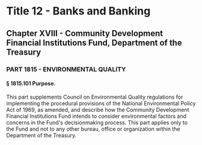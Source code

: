 
# Title 12 - Banks and Banking
## Chapter XVIII - Community Development Financial Institutions Fund, Department of the Treasury
### PART 1815 - ENVIRONMENTAL QUALITY
#### § 1815.101 Purpose.

This part supplements Council on Environmental Quality regulations for implementing the procedural provisions of the National Environmental Policy Act of 1969, as amended, and describe how the Community Development Financial Institutions Fund intends to consider environmental factors and concerns in the Fund's decisionmaking process. This part applies only to the Fund and not to any other bureau, office or organization within the Department of the Treasury.
